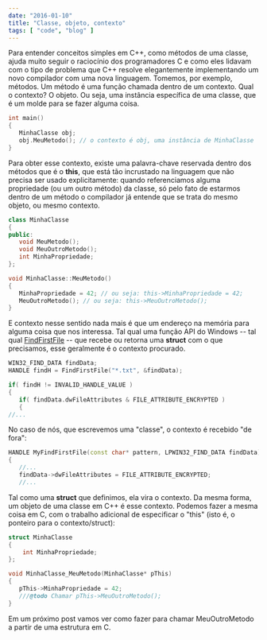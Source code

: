 ```yaml
---
date: "2016-01-10"
title: "Classe, objeto, contexto"
tags: [ "code", "blog" ]
---
```

Para entender conceitos simples em C++, como métodos de uma classe, ajuda muito seguir o raciocínio dos programadores C e como eles lidavam com o tipo de problema que C++ resolve elegantemente implementando um novo compilador com uma nova linguagem.
Tomemos, por exemplo, métodos. Um método é uma função chamada dentro de um contexto. Qual o contexto? O objeto. Ou seja, uma instância específica de uma classe, que é um molde para se fazer alguma coisa.

```cpp
int main()
{
   MinhaClasse obj;
   obj.MeuMetodo(); // o contexto é obj, uma instância de MinhaClasse
}
```

Para obter esse contexto, existe uma palavra-chave reservada dentro dos métodos que é o __this__, que está tão incrustado na linguagem que não precisa ser usado explicitamente: quando referenciamos alguma propriedade (ou um outro método) da classe, só pelo fato de estarmos dentro de um método o compilador já entende que se trata do mesmo objeto, ou mesmo contexto.

```cpp
class MinhaClasse
{
public:
   void MeuMetodo();
   void MeuOutroMetodo();
   int MinhaPropriedade;
};

void MinhaClasse::MeuMetodo()
{
   MinhaPropriedade = 42; // ou seja: this->MinhaPropriedade = 42;
   MeuOutroMetodo(); // ou seja: this->MeuOutroMetodo();
}
```

E contexto nesse sentido nada mais é que um endereço na memória para alguma coisa que nos interessa. Tal qual uma função API do Windows -- tal qual [FindFirstFile](https://msdn.microsoft.com/en-us/library/windows/desktop/aa364418(v=vs.85).aspx) -- que recebe ou retorna uma __struct__ com o que precisamos, esse geralmente é o contexto procurado.

```cpp
WIN32_FIND_DATA findData;
HANDLE findH = FindFirstFile("*.txt", &findData);

if( findH != INVALID_HANDLE_VALUE )
{
   if( findData.dwFileAttributes & FILE_ATTRIBUTE_ENCRYPTED )
   {
//...
```

No caso de nós, que escrevemos uma "classe", o contexto é recebido "de fora":

```cpp
HANDLE MyFindFirstFile(const char* pattern, LPWIN32_FIND_DATA findData)
{
   //...
   findData->dwFileAttributes = FILE_ATTRIBUTE_ENCRYPTED;
   //...
```

Tal como uma __struct__ que definimos, ela vira o contexto. Da mesma forma, um objeto de uma classe em C++ é esse contexto. Podemos fazer a mesma coisa em C, com o trabalho adicional de especificar o "this" (isto é, o ponteiro para o contexto/struct):

```cpp
struct MinhaClasse
{
    int MinhaPropriedade;
};

void MinhaClasse_MeuMetodo(MinhaClasse* pThis)
{
   pThis->MinhaPropriedade = 42;
   ///@todo Chamar pThis->MeuOutroMetodo();
}
```

Em um próximo post vamos ver como fazer para chamar MeuOutroMetodo a partir de uma estrutura em C.
